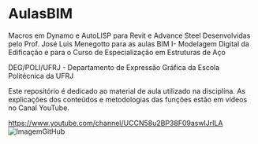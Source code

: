 # AulasBIM
Macros em Dynamo e AutoLISP para Revit e Advance Steel
Desenvolvidas pelo Prof. José Luis Menegotto para as aulas 
BIM I- Modelagem Digital da Edificação
e para o Curso de Especialização em Estruturas de Aço 

DEG/POLI/UFRJ - Departamento de Expressão Gráfica da Escola Politécnica da UFRJ

Este repositório é dedicado ao material de aula utilizado na disciplina.
As explicações dos conteúdos e metodologias das funções estão em vídeos 
no Canal YouTube.

https://www.youtube.com/channel/UCCN58u2BP38F09aswlJrILA
![ImagemGitHub](https://user-images.githubusercontent.com/9437020/177049848-57bfaae6-9411-4095-af6b-12efc9f28616.PNG)
